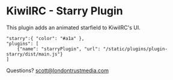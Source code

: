 # KiwiIRC - Starry Plugin

This plugin adds an animated starfield to KiwiIRC's UI. 


    "starry":{ "color": "#a1a" },
    "plugins": [
        {"name": "starryPlugin", "url": "/static/plugins/plugin-starry/dist/main.js"} 
    ]
  
  


Questions? scott@londontrustmedia.com
